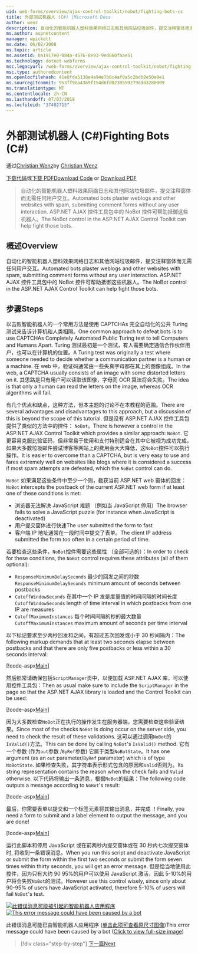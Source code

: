 ```yaml
---
uid: web-forms/overview/ajax-control-toolkit/nobot/fighting-bots-cs
title: 外部测试机器人 (C#) |Microsoft Docs
author: wenz
description: 自动化的智能机器人塑料效果网络日志和其他网站垃圾邮件，提交注释窗体而无需任何用户交互。 在 ASP.NET AJAX Con NoBot 控件...
ms.author: aspnetcontent
manager: wpickett
ms.date: 06/02/2008
ms.topic: article
ms.assetid: 0a1917e0-884a-4576-8e93-9ed660faae51
ms.technology: dotnet-webforms
msc.legacyurl: /web-forms/overview/ajax-control-toolkit/nobot/fighting-bots-cs
msc.type: authoredcontent
ms.openlocfilehash: 41e8fda5138e4a94e7b8c4af0a5c2bd68e50e9e1
ms.sourcegitcommit: 953ff9ea4369f154d6fd0239599279ddd3280009
ms.translationtype: MT
ms.contentlocale: zh-CN
ms.lasthandoff: 07/03/2018
ms.locfileid: "37402715"
---
```

<a name="fighting-bots-c"></a><span data-ttu-id="b2aaa-104">外部测试机器人 (C#)</span><span class="sxs-lookup"><span data-stu-id="b2aaa-104">Fighting Bots (C#)</span></span>
====================
<span data-ttu-id="b2aaa-105">通过[Christian Wenz](https://github.com/wenz)</span><span class="sxs-lookup"><span data-stu-id="b2aaa-105">by [Christian Wenz](https://github.com/wenz)</span></span>

<span data-ttu-id="b2aaa-106">[下载代码](http://download.microsoft.com/download/9/3/f/93f8daea-bebd-4821-833b-95205389c7d0/NoBot0.cs.zip)或[下载 PDF](http://download.microsoft.com/download/b/6/a/b6ae89ee-df69-4c87-9bfb-ad1eb2b23373/nobot0CS.pdf)</span><span class="sxs-lookup"><span data-stu-id="b2aaa-106">[Download Code](http://download.microsoft.com/download/9/3/f/93f8daea-bebd-4821-833b-95205389c7d0/NoBot0.cs.zip) or [Download PDF](http://download.microsoft.com/download/b/6/a/b6ae89ee-df69-4c87-9bfb-ad1eb2b23373/nobot0CS.pdf)</span></span>

> <span data-ttu-id="b2aaa-107">自动化的智能机器人塑料效果网络日志和其他网站垃圾邮件，提交注释窗体而无需任何用户交互。</span><span class="sxs-lookup"><span data-stu-id="b2aaa-107">Automated bots plaster weblogs and other websites with spam, submitting comment forms without any user interaction.</span></span> <span data-ttu-id="b2aaa-108">ASP.NET AJAX 控件工具包中的 NoBot 控件可帮助抵御这些机器人。</span><span class="sxs-lookup"><span data-stu-id="b2aaa-108">The NoBot control in the ASP.NET AJAX Control Toolkit can help fight those bots.</span></span>


## <a name="overview"></a><span data-ttu-id="b2aaa-109">概述</span><span class="sxs-lookup"><span data-stu-id="b2aaa-109">Overview</span></span>

<span data-ttu-id="b2aaa-110">自动化的智能机器人塑料效果网络日志和其他网站垃圾邮件，提交注释窗体而无需任何用户交互。</span><span class="sxs-lookup"><span data-stu-id="b2aaa-110">Automated bots plaster weblogs and other websites with spam, submitting comment forms without any user interaction.</span></span> <span data-ttu-id="b2aaa-111">ASP.NET AJAX 控件工具包中的 NoBot 控件可帮助抵御这些机器人。</span><span class="sxs-lookup"><span data-stu-id="b2aaa-111">The NoBot control in the ASP.NET AJAX Control Toolkit can help fight those bots.</span></span>

## <a name="steps"></a><span data-ttu-id="b2aaa-112">步骤</span><span class="sxs-lookup"><span data-stu-id="b2aaa-112">Steps</span></span>

<span data-ttu-id="b2aaa-113">以击败智能机器人的一个常用方法是使用 CAPTCHAs 完全自动化的公共 Turing 测试来告诉计算机和人类相隔。</span><span class="sxs-lookup"><span data-stu-id="b2aaa-113">One common approach to defeat bots is to use CAPTCHAs Completely Automated Public Turing test to tell Computers and Humans Apart.</span></span> <span data-ttu-id="b2aaa-114">Turing 测试最初是一个测试，有人需要确定通信合作伙伴用户，也可以在计算机的位置。</span><span class="sxs-lookup"><span data-stu-id="b2aaa-114">A Turing test was originally a test where someone needed to decide whether a communication partner is a human or a machine.</span></span> <span data-ttu-id="b2aaa-115">在 web 中，验证码通常由一些失真字母都在其上的图像组成。</span><span class="sxs-lookup"><span data-stu-id="b2aaa-115">In the web, a CAPTCHA usually consists of an image with some distorted letters on it.</span></span> <span data-ttu-id="b2aaa-116">其思路是只有用户可以读取该图像，字母而 OCR 算法将会失败。</span><span class="sxs-lookup"><span data-stu-id="b2aaa-116">The idea is that only a human can read the letters on the image, whereas OCR algorithms will fail.</span></span>

<span data-ttu-id="b2aaa-117">有几个优点和缺点，这种方法，但本主题的讨论不在本教程的范围。</span><span class="sxs-lookup"><span data-stu-id="b2aaa-117">There are several advantages and disadvantages to this approach, but a discussion of this is beyond the scope of this tutorial.</span></span> <span data-ttu-id="b2aaa-118">但是没有 ASP.NET AJAX 控件工具包提供了类似的方法中的控件： `NoBot`。</span><span class="sxs-lookup"><span data-stu-id="b2aaa-118">There is however a control in the ASP.NET AJAX Control Toolkit which provides a similar approach: `NoBot`.</span></span> <span data-ttu-id="b2aaa-119">它更容易克服比验证码，但非常易于使用和支付特别适合在其中它被视为成功完成，如果大多数垃圾邮件尝试博客等网站上的费用会大大降低，这`NoBot`控件可以执行操作。</span><span class="sxs-lookup"><span data-stu-id="b2aaa-119">It is easier to overcome than a CAPTCHA, but is very easy to use and fares extremely well on websites like blogs where it is considered a success if most spam attempts are defeated, which the `NoBot` control can do.</span></span>

<span data-ttu-id="b2aaa-120">`NoBot` 如果满足这些条件中至少一个则，截获当前 ASP.NET web 窗体的回发：</span><span class="sxs-lookup"><span data-stu-id="b2aaa-120">`NoBot` intercepts the postback of the current ASP.NET web form if at least one of these conditions is met:</span></span>

- <span data-ttu-id="b2aaa-121">浏览器无法解决 JavaScript 难题 （例如当 JavaScript 停用）</span><span class="sxs-lookup"><span data-stu-id="b2aaa-121">The browser fails to solve a JavaScript puzzle (for instance when JavaScript is deactivated)</span></span>
- <span data-ttu-id="b2aaa-122">用户提交窗体进行快速</span><span class="sxs-lookup"><span data-stu-id="b2aaa-122">The user submitted the form to fast</span></span>
- <span data-ttu-id="b2aaa-123">客户端 IP 地址通常在一段时间中提交了表单。</span><span class="sxs-lookup"><span data-stu-id="b2aaa-123">The client IP address submitted the form too often in a certain period of time.</span></span>

<span data-ttu-id="b2aaa-124">若要检查这些条件，`NoBot`控件需要这些属性 （全部可选的）：</span><span class="sxs-lookup"><span data-stu-id="b2aaa-124">In order to check for these conditions, the `NoBot` control requires these attributes (all of them optional):</span></span>

- <span data-ttu-id="b2aaa-125">`ResponseMinimumDelaySeconds` 最少的回发之间的秒数</span><span class="sxs-lookup"><span data-stu-id="b2aaa-125">`ResponseMinimumDelaySeconds` minimum amount of seconds between postbacks</span></span>
- <span data-ttu-id="b2aaa-126">`CutoffWindowSeconds` 在其中一个 IP 发是度量值的时间间隔的时间长度</span><span class="sxs-lookup"><span data-stu-id="b2aaa-126">`CutoffWindowSeconds` length of time interval in which postbacks from one IP are measures</span></span>
- <span data-ttu-id="b2aaa-127">`CutoffMaximumInstances` 每个时间间隔的秒的最大数量</span><span class="sxs-lookup"><span data-stu-id="b2aaa-127">`CutoffMaximumInstances` maximum amount of seconds per time interval</span></span>

<span data-ttu-id="b2aaa-128">以下标记要求至少两秒回发和之间，有超过五次回发或小于 30 秒间隔内：</span><span class="sxs-lookup"><span data-stu-id="b2aaa-128">The following markup demands that at least two seconds elapse between postbacks and that there are only five postbacks or less within a 30 seconds interval:</span></span>

[!code-aspx[Main](fighting-bots-cs/samples/sample1.aspx)]

<span data-ttu-id="b2aaa-129">然后照常请确保包括`ScriptManager`页中，以便加载 ASP.NET AJAX 库，可以使用控件工具包：</span><span class="sxs-lookup"><span data-stu-id="b2aaa-129">Then as usual make sure to include the `ScriptManager` in the page so that the ASP.NET AJAX library is loaded and the Control Toolkit can be used:</span></span>

[!code-aspx[Main](fighting-bots-cs/samples/sample2.aspx)]

<span data-ttu-id="b2aaa-130">因为大多数检查`NoBot`正在执行的操作发生在服务器端，您需要检查这些验证结果。</span><span class="sxs-lookup"><span data-stu-id="b2aaa-130">Since most of the checks `NoBot` is doing occur on the server side, you need to check the result of these validations.</span></span> <span data-ttu-id="b2aaa-131">这可以通过调用`NoBot`的`IsValid()`方法。</span><span class="sxs-lookup"><span data-stu-id="b2aaa-131">This can be done by calling `NoBot`'s `IsValid()` method.</span></span> <span data-ttu-id="b2aaa-132">它有一个参数 (作为`out`参数 /`ByRef`参数) 它属于类型`NoBotState`。</span><span class="sxs-lookup"><span data-stu-id="b2aaa-132">It has one argument (as an `out` parameter/`ByRef` parameter) which is of type `NoBotState`.</span></span> <span data-ttu-id="b2aaa-133">如果检查失败，其字符串表示形式包含的原因和`Valid`否则为。</span><span class="sxs-lookup"><span data-stu-id="b2aaa-133">Its string representation contains the reason when the check fails and `Valid` otherwise.</span></span> <span data-ttu-id="b2aaa-134">以下代码将输出一条消息，根据`NoBot`的结果：</span><span class="sxs-lookup"><span data-stu-id="b2aaa-134">The following code outputs a message according to `NoBot`'s result:</span></span>

[!code-aspx[Main](fighting-bots-cs/samples/sample3.aspx)]

<span data-ttu-id="b2aaa-135">最后，你需要表单以提交和一个标签元素将其输出消息，并完成 ！</span><span class="sxs-lookup"><span data-stu-id="b2aaa-135">Finally, you need a form to submit and a label element to output the message, and you are done!</span></span>

[!code-aspx[Main](fighting-bots-cs/samples/sample4.aspx)]

<span data-ttu-id="b2aaa-136">运行此脚本和停用 JavaScript 或在前两秒内提交窗体或在 30 秒内七次提交窗体时, 将收到一条错误消息。</span><span class="sxs-lookup"><span data-stu-id="b2aaa-136">When you run this script and deactivate JavaScript or submit the form within the first two seconds or submit the form seven times within thirty seconds, you will get an error message.</span></span> <span data-ttu-id="b2aaa-137">但是恰当地使用此控件，因为只有大约 90 95%的用户可以使用 JavaScript 激活，因此 5-10%的用户将会失败`NoBot`的测试。</span><span class="sxs-lookup"><span data-stu-id="b2aaa-137">However use this control wisely, since only about 90-95% of users have JavaScript activated, therefore 5-10% of users will fail `NoBot`'s test.</span></span>


<span data-ttu-id="b2aaa-138">[![此错误消息可能被引起的智能机器人应用程序](fighting-bots-cs/_static/image2.png)](fighting-bots-cs/_static/image1.png)</span><span class="sxs-lookup"><span data-stu-id="b2aaa-138">[![This error message could have been caused by a bot](fighting-bots-cs/_static/image2.png)](fighting-bots-cs/_static/image1.png)</span></span>

<span data-ttu-id="b2aaa-139">此错误消息可能已由智能机器人应用程序 ([单击此项可查看原尺寸图像](fighting-bots-cs/_static/image3.png))</span><span class="sxs-lookup"><span data-stu-id="b2aaa-139">This error message could have been caused by a bot ([Click to view full-size image](fighting-bots-cs/_static/image3.png))</span></span>

> [!div class="step-by-step"]
> [<span data-ttu-id="b2aaa-140">下一篇</span><span class="sxs-lookup"><span data-stu-id="b2aaa-140">Next</span></span>](fighting-bots-vb.md)

